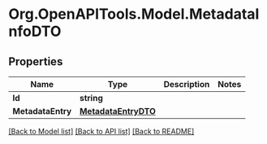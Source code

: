 # Org.OpenAPITools.Model.MetadataInfoDTO

## Properties

Name | Type | Description | Notes
------------ | ------------- | ------------- | -------------
**Id** | **string** |  | 
**MetadataEntry** | [**MetadataEntryDTO**](MetadataEntryDTO.md) |  | 

[[Back to Model list]](../README.md#documentation-for-models) [[Back to API list]](../README.md#documentation-for-api-endpoints) [[Back to README]](../README.md)

